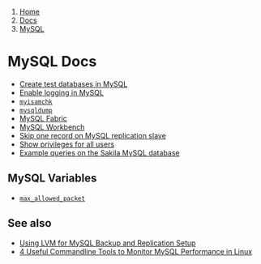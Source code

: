 <!-- -
Title: MySQL
Description: Docs about MySQL
First Published: 2014-07-01
Last Updated: 2015-07-25
- -->

<ol class="breadcrumb" itemprop="breadcrumb">
	<li><a href="/">Home</a></li>
	<li><a href="/docs/">Docs</a></li>
	<li><a href="/docs/mysql/">MySQL</a></li>
</ol>

MySQL Docs
==========

*   [Create test databases in MySQL](/docs/mysql/mysql-create-test-database.html)
*   [Enable logging in MySQL](/docs/mysql/mysql-enable-logging.html)
*   [`myisamchk`](/docs/mysql/myisamchk.html)
*   [`mysqldump`](/docs/mysql/mysqldump.html)
*   [MySQL Fabric](/docs/mysql/mysql-fabric.html)
*   [MySQL Workbench](/docs/mysql/mysql-workbench.html)
*   [Skip one record on MySQL replication slave](/docs/mysql/mysql-replication-skip-one.html)
*   [Show privileges for all users][show-privileges-for-all-users]
*   [Example queries on the Sakila MySQL database][sakila-example-queries]

MySQL Variables
---------------

*   [`max_allowed_packet`](/docs/mysql/max_allowed_packet.html)

See also
--------

*   [Using LVM for MySQL Backup and Replication Setup](http://www.mysqlperformanceblog.com/2006/08/21/using-lvm-for-mysql-backup-and-replication-setup/)
*   [4 Useful Commandline Tools to Monitor MySQL Performance in Linux](http://www.tecmint.com/mysql-performance-monitoring/)

<!-- Links -->
[show-privileges-for-all-users]: /docs/mysql/show-privileges-for-all-users.html "Show privileges for all users in MySQL"
[sakila-example-queries]: /docs/mysql/sakila-example-queries.html "Example queries on the Sakila MySQL database"
